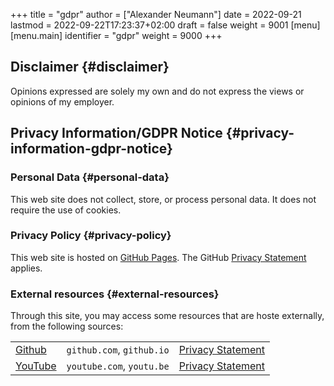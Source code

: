 +++
title = "gdpr"
author = ["Alexander Neumann"]
date = 2022-09-21
lastmod = 2022-09-22T17:23:37+02:00
draft = false
weight = 9001
[menu]
  [menu.main]
    identifier = "gdpr"
    weight = 9000
+++

## Disclaimer {#disclaimer}

Opinions expressed are solely my own and do not express the views or opinions of my employer.


## Privacy Information/GDPR Notice {#privacy-information-gdpr-notice}


### Personal Data {#personal-data}

This web site does not collect, store, or process personal data.
It does not require the use of cookies.


### Privacy Policy {#privacy-policy}

This web site is hosted on [GitHub Pages](https://pages.github.com/).
The GitHub [Privacy Statement](https://help.github.com/en/articles/github-privacy-statement) applies.


### External resources {#external-resources}

Through this site, you may access some resources that are hoste externally, from the following sources:

|                                |                           |                                                                                   |
|--------------------------------|---------------------------|-----------------------------------------------------------------------------------|
| [Github](https://github.com)   | `github.com`, `github.io` | [Privacy Statement](https://help.github.com/en/articles/github-privacy-statement) |
| [YouTube](https://youtube.com) | `youtube.com`, `youtu.be` | [Privacy Statement](https://policies.google.com/privacy)                          |